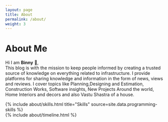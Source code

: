 ```yaml
---
layout: page
title: About
permalink: /about/
weight: 3
---
```


# **About Me**

Hi I am **Binny** :wave:,<br>
This blog is with the mission to keep people informed by creating a trusted source of knowledge on everything related to infrastructure.
I provide platforms for sharing knowledge and information in the form of news, views and reviews. I cover topics like Planning,Designing and Estimation, Construction Works, Software insights, New Projects Around the world, Home Interiors and decors and also Vastu Shastra of a house.
<div class="row">
{% include about/skills.html title="Skills" source=site.data.programming-skills %}
</div>

<div class="row">
{% include about/timeline.html %}
</div>
